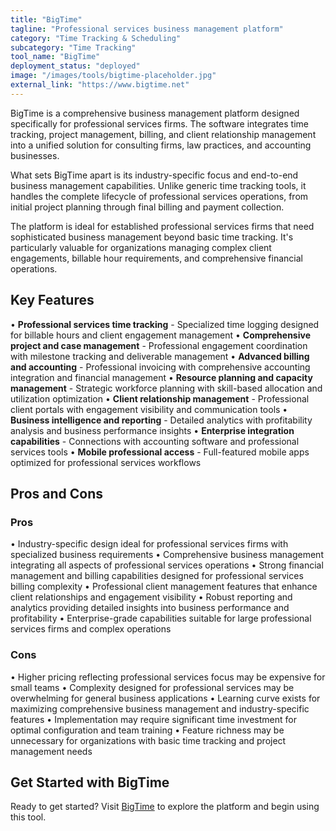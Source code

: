 ```yaml
---
title: "BigTime"
tagline: "Professional services business management platform"
category: "Time Tracking & Scheduling"
subcategory: "Time Tracking"
tool_name: "BigTime"
deployment_status: "deployed"
image: "/images/tools/bigtime-placeholder.jpg"
external_link: "https://www.bigtime.net"
---
```

BigTime is a comprehensive business management platform designed specifically for professional services firms. The software integrates time tracking, project management, billing, and client relationship management into a unified solution for consulting firms, law practices, and accounting businesses.

What sets BigTime apart is its industry-specific focus and end-to-end business management capabilities. Unlike generic time tracking tools, it handles the complete lifecycle of professional services operations, from initial project planning through final billing and payment collection.

The platform is ideal for established professional services firms that need sophisticated business management beyond basic time tracking. It's particularly valuable for organizations managing complex client engagements, billable hour requirements, and comprehensive financial operations.

## Key Features

• **Professional services time tracking** - Specialized time logging designed for billable hours and client engagement management
• **Comprehensive project and case management** - Professional engagement coordination with milestone tracking and deliverable management
• **Advanced billing and accounting** - Professional invoicing with comprehensive accounting integration and financial management
• **Resource planning and capacity management** - Strategic workforce planning with skill-based allocation and utilization optimization
• **Client relationship management** - Professional client portals with engagement visibility and communication tools
• **Business intelligence and reporting** - Detailed analytics with profitability analysis and business performance insights
• **Enterprise integration capabilities** - Connections with accounting software and professional services tools
• **Mobile professional access** - Full-featured mobile apps optimized for professional services workflows

## Pros and Cons

### Pros
• Industry-specific design ideal for professional services firms with specialized business requirements
• Comprehensive business management integrating all aspects of professional services operations
• Strong financial management and billing capabilities designed for professional services billing complexity
• Professional client management features that enhance client relationships and engagement visibility
• Robust reporting and analytics providing detailed insights into business performance and profitability
• Enterprise-grade capabilities suitable for large professional services firms and complex operations

### Cons
• Higher pricing reflecting professional services focus may be expensive for small teams
• Complexity designed for professional services may be overwhelming for general business applications
• Learning curve exists for maximizing comprehensive business management and industry-specific features
• Implementation may require significant time investment for optimal configuration and team training
• Feature richness may be unnecessary for organizations with basic time tracking and project management needs

## Get Started with BigTime

Ready to get started? Visit [BigTime](https://www.bigtime.net/) to explore the platform and begin using this tool.
